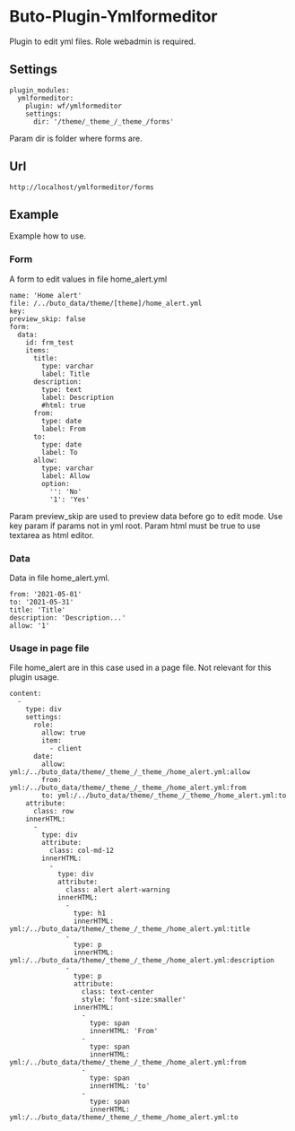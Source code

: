 # Buto-Plugin-Ymlformeditor
Plugin to edit yml files.
Role webadmin is required.

## Settings
```
plugin_modules:
  ymlformeditor:
    plugin: wf/ymlformeditor
    settings:
      dir: '/theme/_theme_/_theme_/forms'
```
Param dir is folder where forms are.

## Url
```
http://localhost/ymlformeditor/forms
```

## Example
Example how to use.

### Form
A form to edit values in file home_alert.yml
```
name: 'Home alert'
file: /../buto_data/theme/[theme]/home_alert.yml
key: 
preview_skip: false
form:
  data:
    id: frm_test
    items:
      title:
        type: varchar
        label: Title
      description:
        type: text
        label: Description
        #html: true
      from:
        type: date
        label: From
      to:
        type: date
        label: To
      allow:
        type: varchar
        label: Allow
        option:
          '': 'No'
          '1': 'Yes'
```
Param preview_skip are used to preview data before go to edit mode.
Use key param if params not in yml root.
Param html must be true to use textarea as html editor.

### Data
Data in file home_alert.yml.
```
from: '2021-05-01'
to: '2021-05-31'
title: 'Title'
description: 'Description...'
allow: '1'
```

### Usage in page file
File home_alert are in this case used in a page file. Not relevant for this plugin usage.
```
content:
  -
    type: div
    settings:
      role:
        allow: true
        item:
          - client
      date:
        allow: yml:/../buto_data/theme/_theme_/_theme_/home_alert.yml:allow
        from: yml:/../buto_data/theme/_theme_/_theme_/home_alert.yml:from
        to: yml:/../buto_data/theme/_theme_/_theme_/home_alert.yml:to
    attribute:
      class: row
    innerHTML:
      -
        type: div
        attribute:
          class: col-md-12
        innerHTML:
          -
            type: div
            attribute:
              class: alert alert-warning
            innerHTML:
              -
                type: h1
                innerHTML: yml:/../buto_data/theme/_theme_/_theme_/home_alert.yml:title
              -
                type: p
                innerHTML: yml:/../buto_data/theme/_theme_/_theme_/home_alert.yml:description
              -
                type: p
                attribute:
                  class: text-center
                  style: 'font-size:smaller'
                innerHTML:
                  -
                    type: span
                    innerHTML: 'From'
                  -
                    type: span
                    innerHTML: yml:/../buto_data/theme/_theme_/_theme_/home_alert.yml:from
                  -
                    type: span
                    innerHTML: 'to'
                  -
                    type: span
                    innerHTML: yml:/../buto_data/theme/_theme_/_theme_/home_alert.yml:to
```
